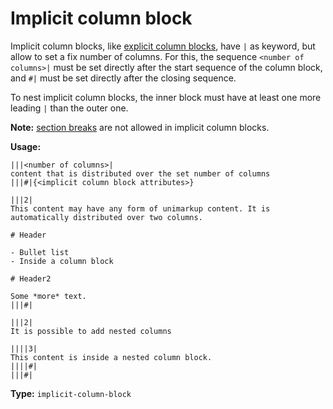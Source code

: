 # Implicit column block

Implicit column blocks, like [explicit column blocks](/markup/blocks/enclosed/columns/explicit-column.md), have `|` as keyword, but allow to set a fix number of columns.
For this, the sequence `<number of columns>|` must be set directly after the start sequence of the column block, and `#|` must be set directly after the closing sequence.

To nest implicit column blocks, the inner block must have at least one more leading `|` than the outer one.

**Note:** [section breaks](/markup/blocks/separators/section-break.md) are not allowed in implicit column blocks.

**Usage:**

```
|||<number of columns>|
content that is distributed over the set number of columns
|||#|{<implicit column block attributes>}

|||2| 
This content may have any form of unimarkup content. It is automatically distributed over two columns.

# Header

- Bullet list
- Inside a column block

# Header2

Some *more* text.
|||#|

|||2|
It is possible to add nested columns

||||3|
This content is inside a nested column block.
||||#|
|||#|
```

**Type:** `implicit-column-block`
